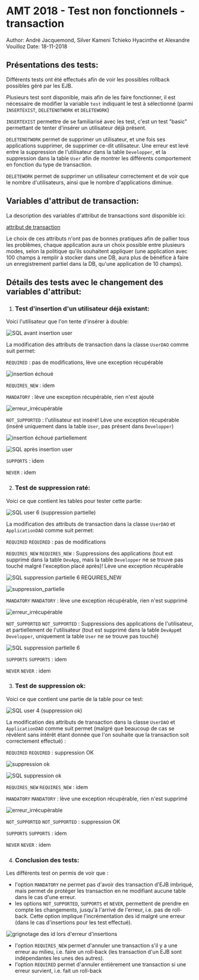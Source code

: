 # AMT 2018 - Test non fonctionnels - transaction



Author:  André Jacquemond, Silver Kameni Tchieko Hyacinthe et Alexandre Vouilloz
Date: 18-11-2018



## Présentations des tests:

Différents tests ont été effectués afin de voir les possibles rollback possibles géré par les EJB.

Plusieurs test sont disponible, mais afin de les faire fonctionner, il est nécessaire de modifier la variable `test` indiquant le test à sélectionné (parmi `INSERTEXIST`, `DELETENOTWORK` et `DELETEWORK`)

`INSERTEXIST` permettre de se familiarisé avec les test, c'est un test "basic" permettant de tenter d'insérer un utilisateur déjà présent.

`DELETENOTWORK` permet de supprimer un utilisateur, et une fois ses applications supprimer, de supprimer ce-dit utilisateur. Une erreur est levé entre la suppression de l'utilisateur dans la table `Developper`, et la suppression dans la table `User` afin de montrer les différents comportement en fonction du type de transaction.

`DELETEWORK` permet de supprimer un utilisateur correctement et de voir que le nombre d'utilisateurs, ainsi que le nombre d'applications diminue.



## Variables d'attribut de transaction:

La description des variables d'attribut de transactions sont disponible ici:

[attribut de transaction](https://docs.oracle.com/javaee/6/tutorial/doc/bncij.html)

Le choix de ces attributs n'ont pas de bonnes pratiques afin de pallier tous les problèmes, chaque application aura un choix possible entre plusieurs modes, selon la politique qu'ils souhaitent appliquer (une application avec 100 champs à remplir à stocker dans une DB, aura plus de bénéfice à faire un enregistrement partiel dans la DB, qu'une application de 10 champs).



## Détails des tests avec le changement des variables d'attribut:

1. ### Test d'insertion d'un utilisateur déjà existant:

Voici l'utilisateur que l'on tente d'insérer à double:

![SQL avant insertion user](https://github.com/andreheig/Projet_AMT/blob/master/Projet_AMT/.md/testNonFonctionnelsTransaction/SQLAvantInsertionUser.png)

La modification des attributs de transaction dans la classe `UserDAO` comme suit permet:

`REQUIRED` : pas de modifications, lève une exception récupérable

![insertion échoué](https://github.com/andreheig/Projet_AMT/blob/master/Projet_AMT/.md/testNonFonctionnelsTransaction/insertionEchoue.png)

`REQUIRES_NEW` : idem

`MANDATORY` : lève une exception récupérable, rien n'est ajouté

![erreur_irrécupérable](https://github.com/andreheig/Projet_AMT/blob/master/Projet_AMT/.md/testNonFonctionnelsTransaction/erreurIrrecuperable.png)

`NOT_SUPPORTED` : l'utilisateur est inséré! Lève une exception récupérable (inséré uniquement dans la table `User`, pas présent dans `Developper`)

![insertion échoué partiellement](https://github.com/andreheig/Projet_AMT/blob/master/Projet_AMT/.md/testNonFonctionnelsTransaction/insertionEchouePartiellement.png)



![SQL après insertion user](https://github.com/andreheig/Projet_AMT/blob/master/Projet_AMT/.md/testNonFonctionnelsTransaction/SQLApresInsertionUser.png)

`SUPPORTS` : idem

`NEVER` : idem

2. ### Test de suppression raté:

Voici ce que contient les tables pour tester cette partie:

![SQL user 6 (suppression partielle)](https://github.com/andreheig/Projet_AMT/blob/master/Projet_AMT/.md/testNonFonctionnelsTransaction/SQLUser6(suppressionPartielle).png)

La modification des attributs de transaction dans la classe `UserDAO` et `ApplicationDAO` comme suit permet:

`REQUIRED` `REQUIRED` : pas de modifications

`REQUIRES_NEW` `REQUIRES_NEW` : Suppressions des applications (tout est supprimé dans la table `DevApp`, mais la table `Developper` ne se trouve pas touché malgré l'exception placé après)! Lève une exception récupérable

![SQL suppression partielle 6 REQUIRES_NEW](https://github.com/andreheig/Projet_AMT/blob/master/Projet_AMT/.md/testNonFonctionnelsTransaction/SQLSuppressionPartielle6REQUIRES_NEW.png)

![suppression_partielle](https://github.com/andreheig/Projet_AMT/blob/master/Projet_AMT/.md/testNonFonctionnelsTransaction/suppressionPartielle.png)

`MANDATORY` `MANDATORY` : lève une exception récupérable, rien n'est supprimé

![erreur_irrécupérable](https://github.com/andreheig/Projet_AMT/blob/master/Projet_AMT/.md/testNonFonctionnelsTransaction/erreurIrrecuperable.png)

`NOT_SUPPORTED` `NOT_SUPPORTED` : Suppressions des applications de l'utilisateur, et partiellement de l'utilisateur (tout est supprimé dans la table `DevApp`et `Developper`, uniquement la table `User` ne se trouve pas touché)

![SQL suppression partielle 6](https://github.com/andreheig/Projet_AMT/blob/master/Projet_AMT/.md/testNonFonctionnelsTransaction/SQLSuppressionPartielle6.png)

`SUPPORTS` `SUPPORTS` : idem

`NEVER` `NEVER` : idem

3. ### Test de suppression ok:

Voici ce que contient une partie de la table pour ce test:

![SQL user 4 (suppression ok)](https://github.com/andreheig/Projet_AMT/blob/master/Projet_AMT/.md/testNonFonctionnelsTransaction/SQLUser4(suppressionOk).png)

La modification des attributs de transaction dans la classe `UserDAO` et `ApplicationDAO` comme suit permet (malgré que beaucoup de cas se révèlent sans intérêt étant donnée que l'on souhaite que la transaction soit correctement effectué) :

`REQUIRED` `REQUIRED` : suppression OK

![suppression ok](https://github.com/andreheig/Projet_AMT/blob/master/Projet_AMT/.md/testNonFonctionnelsTransaction/suppressionOk.png)

![SQL suppression ok](https://github.com/andreheig/Projet_AMT/blob/master/Projet_AMT/.md/testNonFonctionnelsTransaction/SQLSuppressionOk.png)

`REQUIRES_NEW` `REQUIRES_NEW` : idem

`MANDATORY` `MANDATORY` : lève une exception récupérable, rien n'est supprimé

![erreur_irrécupérable](https://github.com/andreheig/Projet_AMT/blob/master/Projet_AMT/.md/testNonFonctionnelsTransaction/erreurIrrecuperable.png)

`NOT_SUPPORTED` `NOT_SUPPORTED` : suppression OK

`SUPPORTS` `SUPPORTS` : idem

`NEVER` `NEVER` : idem

4. ### Conclusion des tests:

Les différents test on permis de voir que : 

- l'option `MANDATORY` ne permet pas d'avoir des transaction d'EJB imbriqué, mais permet de protéger les transaction en ne modifiant aucune table dans le cas d'une erreur.
- les options `NOT_SUPPORTED`, `SUPPORTS` et `NEVER`, permettent de prendre en compte les changements, jusqu'à l'arrivé de l'erreur, i.e. pas de roll-back. Cette option implique l'incrémentation des id malgré une erreur (dans le cas d'insertions pour les test effectué).

![grignotage des id lors d'erreur d'insertions](https://github.com/andreheig/Projet_AMT/blob/master/Projet_AMT/.md/testNonFonctionnelsTransaction/grignotageId.png)

- l'option `REQUIRES_NEW` permet d'annuler une transaction s'il y a une erreur au milieu, i.e. faire un roll-back (les transaction d'un EJB sont indépendantes les unes des autres).
- l'option `REQUIRED` permet d'annuler entièrement une transaction si une erreur survient, i.e. fait un roll-back